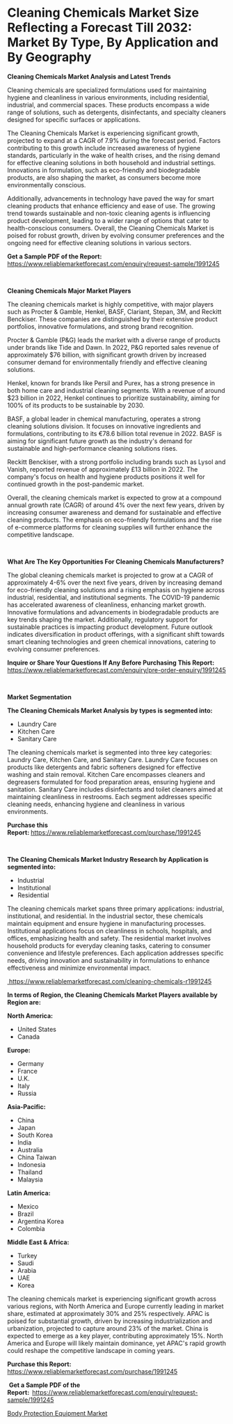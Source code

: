 <p><h1>Cleaning Chemicals Market Size Reflecting a Forecast Till 2032: Market By Type, By Application and By Geography</h1></p><p><strong>Cleaning Chemicals Market Analysis and Latest Trends</strong></p>
<p><p>Cleaning chemicals are specialized formulations used for maintaining hygiene and cleanliness in various environments, including residential, industrial, and commercial spaces. These products encompass a wide range of solutions, such as detergents, disinfectants, and specialty cleaners designed for specific surfaces or applications.</p><p>The Cleaning Chemicals Market is experiencing significant growth, projected to expand at a CAGR of 7.9% during the forecast period. Factors contributing to this growth include increased awareness of hygiene standards, particularly in the wake of health crises, and the rising demand for effective cleaning solutions in both household and industrial settings. Innovations in formulation, such as eco-friendly and biodegradable products, are also shaping the market, as consumers become more environmentally conscious.</p><p>Additionally, advancements in technology have paved the way for smart cleaning products that enhance efficiency and ease of use. The growing trend towards sustainable and non-toxic cleaning agents is influencing product development, leading to a wider range of options that cater to health-conscious consumers. Overall, the Cleaning Chemicals Market is poised for robust growth, driven by evolving consumer preferences and the ongoing need for effective cleaning solutions in various sectors.</p></p>
<p><strong>Get a Sample PDF of the Report:&nbsp;</strong> <a href="https://www.reliablemarketforecast.com/enquiry/request-sample/1991245?utm_campaign=3182&utm_medium=2&utm_source=Github&utm_content=ia&utm_term=04042025&utm_id=cleaning-chemicals">https://www.reliablemarketforecast.com/enquiry/request-sample/1991245</a></p>
<p>&nbsp;</p>
<p><strong>Cleaning Chemicals Major Market Players</strong></p>
<p><p>The cleaning chemicals market is highly competitive, with major players such as Procter & Gamble, Henkel, BASF, Clariant, Stepan, 3M, and Reckitt Benckiser. These companies are distinguished by their extensive product portfolios, innovative formulations, and strong brand recognition.</p><p>Procter & Gamble (P&G) leads the market with a diverse range of products under brands like Tide and Dawn. In 2022, P&G reported sales revenue of approximately $76 billion, with significant growth driven by increased consumer demand for environmentally friendly and effective cleaning solutions.</p><p>Henkel, known for brands like Persil and Purex, has a strong presence in both home care and industrial cleaning segments. With a revenue of around $23 billion in 2022, Henkel continues to prioritize sustainability, aiming for 100% of its products to be sustainable by 2030.</p><p>BASF, a global leader in chemical manufacturing, operates a strong cleaning solutions division. It focuses on innovative ingredients and formulations, contributing to its €78.6 billion total revenue in 2022. BASF is aiming for significant future growth as the industry's demand for sustainable and high-performance cleaning solutions rises.</p><p>Reckitt Benckiser, with a strong portfolio including brands such as Lysol and Vanish, reported revenue of approximately £13 billion in 2022. The company's focus on health and hygiene products positions it well for continued growth in the post-pandemic market.</p><p>Overall, the cleaning chemicals market is expected to grow at a compound annual growth rate (CAGR) of around 4% over the next few years, driven by increasing consumer awareness and demand for sustainable and effective cleaning products. The emphasis on eco-friendly formulations and the rise of e-commerce platforms for cleaning supplies will further enhance the competitive landscape.</p></p>
<p>&nbsp;</p>
<p><strong>What Are The Key Opportunities For Cleaning Chemicals Manufacturers?</strong></p>
<p><p>The global cleaning chemicals market is projected to grow at a CAGR of approximately 4-6% over the next five years, driven by increasing demand for eco-friendly cleaning solutions and a rising emphasis on hygiene across industrial, residential, and institutional segments. The COVID-19 pandemic has accelerated awareness of cleanliness, enhancing market growth. Innovative formulations and advancements in biodegradable products are key trends shaping the market. Additionally, regulatory support for sustainable practices is impacting product development. Future outlook indicates diversification in product offerings, with a significant shift towards smart cleaning technologies and green chemical innovations, catering to evolving consumer preferences.</p></p>
<p><strong>Inquire or Share Your Questions If Any Before Purchasing This Report:</strong> <a href="https://www.reliablemarketforecast.com/enquiry/pre-order-enquiry/1991245?utm_campaign=3182&utm_medium=2&utm_source=Github&utm_content=ia&utm_term=04042025&utm_id=cleaning-chemicals">https://www.reliablemarketforecast.com/enquiry/pre-order-enquiry/1991245</a></p>
<p>&nbsp;</p>
<p><strong>Market Segmentation</strong></p>
<p><strong>The Cleaning Chemicals Market Analysis by types is segmented into:</strong></p>
<p><ul><li>Laundry Care</li><li>Kitchen Care</li><li>Sanitary Care</li></ul></p>
<p><p>The cleaning chemicals market is segmented into three key categories: Laundry Care, Kitchen Care, and Sanitary Care. Laundry Care focuses on products like detergents and fabric softeners designed for effective washing and stain removal. Kitchen Care encompasses cleaners and degreasers formulated for food preparation areas, ensuring hygiene and sanitation. Sanitary Care includes disinfectants and toilet cleaners aimed at maintaining cleanliness in restrooms. Each segment addresses specific cleaning needs, enhancing hygiene and cleanliness in various environments.</p></p>
<p><strong>Purchase this Report:&nbsp;</strong><a href="https://www.reliablemarketforecast.com/purchase/1991245?utm_campaign=3182&utm_medium=2&utm_source=Github&utm_content=ia&utm_term=04042025&utm_id=cleaning-chemicals">https://www.reliablemarketforecast.com/purchase/1991245</a></p>
<p>&nbsp;</p>
<p><strong>The Cleaning Chemicals Market Industry Research by Application is segmented into:</strong></p>
<p><ul><li>Industrial</li><li>Institutional</li><li>Residential</li></ul></p>
<p><p>The cleaning chemicals market spans three primary applications: industrial, institutional, and residential. In the industrial sector, these chemicals maintain equipment and ensure hygiene in manufacturing processes. Institutional applications focus on cleanliness in schools, hospitals, and offices, emphasizing health and safety. The residential market involves household products for everyday cleaning tasks, catering to consumer convenience and lifestyle preferences. Each application addresses specific needs, driving innovation and sustainability in formulations to enhance effectiveness and minimize environmental impact.</p></p>
<p><a href="https://www.reliablemarketforecast.com/cleaning-chemicals-r1991245?utm_campaign=3182&utm_medium=2&utm_source=Github&utm_content=ia&utm_term=04042025&utm_id=cleaning-chemicals">&nbsp;https://www.reliablemarketforecast.com/cleaning-chemicals-r1991245</a></p>
<p><strong>In terms of Region, the Cleaning Chemicals Market Players available by Region are:</strong></p>
<p>
    <p> <strong> North America: </strong>
        <ul>
            <li>United States</li>
            <li>Canada</li>
        </ul>
        </p> 
    <p> <strong> Europe: </strong>
        <ul>
            <li>Germany</li>
            <li>France</li>
            <li>U.K.</li>
            <li>Italy</li>
            <li>Russia</li>
        </ul>
        </p> 
    <p> <strong> Asia-Pacific: </strong>
        <ul>
            <li>China</li>
            <li>Japan</li>
            <li>South Korea</li>
            <li>India</li>
            <li>Australia</li>
            <li>China Taiwan</li>
            <li>Indonesia</li>
            <li>Thailand</li>
            <li>Malaysia</li>
        </ul>
        </p> 
    <p> <strong> Latin America: </strong>
        <ul>
            <li>Mexico</li>
            <li>Brazil</li>
            <li>Argentina Korea</li>
            <li>Colombia</li>
        </ul>
        </p> 
    <p> <strong> Middle East & Africa: </strong>
        <ul>
            <li>Turkey</li>
            <li>Saudi</li>
            <li>Arabia</li>
            <li>UAE</li>
            <li>Korea</li>
        </ul>
    </p>
    </p>
<p><p>The cleaning chemicals market is experiencing significant growth across various regions, with North America and Europe currently leading in market share, estimated at approximately 30% and 25% respectively. APAC is poised for substantial growth, driven by increasing industrialization and urbanization, projected to capture around 23% of the market. China is expected to emerge as a key player, contributing approximately 15%. North America and Europe will likely maintain dominance, yet APAC's rapid growth could reshape the competitive landscape in coming years.</p></p>
<p><strong>Purchase this Report: </strong><a href="https://www.reliablemarketforecast.com/purchase/1991245?utm_campaign=3182&utm_medium=2&utm_source=Github&utm_content=ia&utm_term=04042025&utm_id=cleaning-chemicals">https://www.reliablemarketforecast.com/purchase/1991245</a></p>
<p>&nbsp;<strong>Get a Sample PDF of the Report:&nbsp;&nbsp;</strong><a href="https://www.reliablemarketforecast.com/enquiry/request-sample/1991245?utm_campaign=3182&utm_medium=2&utm_source=Github&utm_content=ia&utm_term=04042025&utm_id=cleaning-chemicals">https://www.reliablemarketforecast.com/enquiry/request-sample/1991245</a></p>
<p><strong></strong></p>
<p><p><a href="https://github.com/donkalucine10/Market-Research-Report-List-1/blob/main/body-protection-equipment-market.md?utm_campaign=3182&utm_medium=2&utm_source=Github&utm_content=ia&utm_term=04042025&utm_id=cleaning-chemicals">Body Protection Equipment Market</a></p></p>
